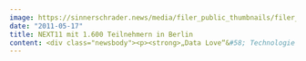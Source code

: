 ```yaml
---
image: https://sinnerschrader.news/media/filer_public_thumbnails/filer_public/3b/d1/3bd13ee1-bc9f-40aa-837b-3ff5d828a793/varfoldersdjk8pxf42x64d8fxslz8jcc8fc0000gnttmpw4kjjh__480x288_q85_crop_subsampling-2_upscale.jpg
date: "2011-05-17"
title: NEXT11 mit 1.600 Teilnehmern in Berlin
content: <div class="newsbody"><p><strong>„Data Love“&#58; Technologie ist die treibende Kraft in der Kundenbeziehung<br/></strong></p><p>Mit der Begrüßung durch Co-Chairmen Rolf Schmidt-Holtz (Hanse Ventures) und Matthias Schrader (SinnerSchrader) hat heute Morgen die NEXT Conference in Berlin begonnen. Zum Auftakt versammelten sich knapp 1.600 Teilnehmer in der STATION-Berlin. Auf den insgesamt fünf Bühnen und in Workshops präsentieren und diskutieren 155 Sprecher entlang des Leitmotivs „Data Love“ die aktuellen Trends der digitalen Wirtschaft – besonders im Fokus stehen hierbei die enormen Datenmengen, die neue Geschäftsmodelle und Technologien zukünftig im Sinne der Anwender aufbereiten müssen.</p><p>Zum Auftakt der Konferenz begrüßten Schmidt-Holtz und Schrader auf der Bühne des internationalen Tracks die Besucher. Schmidt-Holtz hob die praktische Relevanz des Konferenzthemas „Data Love“ hervor&#58; Die Datenströme im Internet wachsen jedes Jahr um 60 Prozent – eine Herausforderung für Unternehmen wie Privatnutzer gleichermaßen. Nach Auffassung von Matthias Schrader, Chairman und Initiator der NEXT, sind Technologien der Motor der Kundenbeziehung, Daten sind dabei der Treibstoff. Kevin Slavin (Area/Code) beschrieb, wie sich mit Hilfe von Algorithmen Daten so miteinander vernetzen lassen, dass die richtigen Vorhersagen getroffen werden können.</p><p><strong>Klasse statt Masse<br/></strong><br/>Im Interview mit TechCrunch-Journalistin Sarah Lacy brachte Peter Vesterbacka auf den Punkt, was es braucht, um sich im Dickicht der Anbieter durchzusetzen&#58; Es gehe nicht darum, möglichst viele Angebote zu kreieren, sondern einige wenige, dafür wirklich gute. Der große Vorteil der finnischen Shootingstars sei es, täglich über die verschiedenen Touchpoints und Netzwerke mit den Nutzern kommunizieren zu können. Das helfe, die eigene Strategie erfolgreich weiterzuentwickeln. So sei Rovio Mobile heute mehr als nur ein Spieleentwickler – längst werden mit dem Verkaufsschlager “Angry Birds” mehrere Millionen Euro pro Jahr umgesetzt, sowohl über Werbung als auch seit kurzem mit Merchandising-Artikeln.</p><p><strong>Alle Tracks gut gefüllt – Tickets für Tag zwei noch erhältlich<br/></strong><br/>Zu Beginn der Konferenz waren die vier Thementracks International, Commerce, Media und Mobile bereits sehr gut besucht, ebenso wie der Workshop des Art Directors Club Deutschland. Auf der NEXT Stage fand am Vormittag unter reger Teilnahme der Zuschauer die erste Runde des NEXT Elevator Pitch statt. Am zweiten Tag werden die Themen Branding, Technology und Social Media in eigenen Tracks behandelt. Tickets für den zweiten Kongresstag können noch unter <a href="http&#58;//nextconf.eu/next11/attend">http&#58;//nextconf.eu/next11/attend</a>/ erworben werden.</p></div>
---
```

